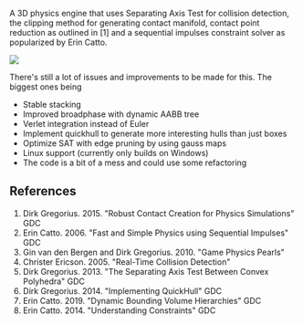 A 3D physics engine that uses Separating Axis Test for collision detection, the clipping method for generating contact manifold, contact point reduction as outlined in [1] and a sequential impulses constraint solver as popularized by Erin Catto.

![](https://media1.giphy.com/media/SwP1QA8DZhvtij6VPy/giphy.gif)

There's still a lot of issues and improvements to be made for this. The biggest ones being
 * Stable stacking
 * Improved broadphase with dynamic AABB tree
 * Verlet integration instead of Euler
 * Implement quickhull to generate more interesting hulls than just boxes
 * Optimize SAT with edge pruning by using gauss maps
 * Linux support (currently only builds on Windows)
 * The code is a bit of a mess and could use some refactoring

## References
 1. Dirk Gregorius. 2015. "Robust Contact Creation for Physics Simulations" GDC
 2. Erin Catto. 2006. "Fast and Simple Physics using Sequential Impulses" GDC
 3. Gin van den Bergen and Dirk Gregorius. 2010. "Game Physics Pearls"
 4. Christer Ericson. 2005. "Real-Time Collision Detection"
 5. Dirk Gregorius. 2013. "The Separating Axis Test Between Convex Polyhedra" GDC
 6. Dirk Gregorius. 2014. "Implementing QuickHull" GDC
 7. Erin Catto. 2019. "Dynamic Bounding Volume Hierarchies" GDC
 8. Erin Catto. 2014. "Understanding Constraints" GDC

